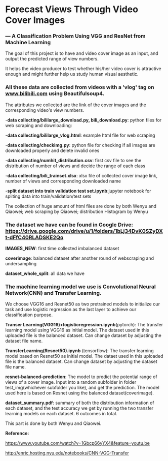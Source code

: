 # Forecast Views Through Video Cover Images
### — A Classification Problem Using VGG and ResNet from Machine Learning


The goal of this project is to have and video cover image as an input, and output the predicted range of view numbers.

It helps the video producer to test whether his/her video cover is attractive enough and might further help us study human visual aesthetic.

### All these data are collected from videos with a 'vlog' tag on www.bilibili.com using Beautifulsoup4.

The attributes we collected are the link of the cover images and the corresponding video's view numbers.

-**data collecting/bililarge_download.py, bili_download.py**: python files for web scraping and downloading: 

-**data collecting/bililarge_vlog.html**: example html file for web scraping

-**data collecting/checkimg.py**: python file for checking if all images are downloaded properly and delete invalid ones

-**data collecting/numhit_distribution.csv**: first csv file to see the distribution of number of views and decide the range of each class

-**data collecting/bili_trainset.xlsx**: xlsx file of collected cover image link, number of views and corresponding downloaded name

-**split dataset into train validation test set.ipynb**:jupyter notebook for spliting data into train/validation/test sets

The collection of huge amount of html files are done by both Wenyu and Qiaowei; web scraping by Qiaowei; distribution Histogram by Wenyu

### The dataset we have can be found in Google Drive:  https://drive.google.com/drive/u/1/folders/1bLj34DvK0SZyDXt-dFfC40RLADSKE2Qo

**IMAGES_NEW**: first time collected imbalanced dataset

**coverimage**: balanced dataset after another round of webscraping and undersampling

**dataset_whole_split**: all data we have


### The machine learning model we use is Convolutional Neural Network(CNN) and Transfer Learning.

We choose VGG16 and Resnet50 as two pretrained models to initialize our task and use logistic regression as the last layer to achieve our classification purpose.

**Transer Learning(VGG16)+logisticregression.ipynb**(pytorch): The transfer learning model using VGG16 as initial model. The dataset used in this uploaded file is the balanced dataset. Can change dataset by adjusting the dataset file name.

**TransferLearning(Resnet50).ipynb** (tensorflow): The transfer learning model based on Resnet50 as initial model. The dataet used in this uploaded file is the balanced dataset. Can change dataset by adjusting the dataset file name.

**resnet-balanced-prediction**: The model to predict the potential range of views of a cover image. Input into a random subfolder in folder test_img(whichever subfolder you like), and get the prediction. The model used here is based on Resnet using the balanced dataset(coverimage).

**dataset_summary.pdf**: summary of both the distribution information of each dataset, and the test accuracy we get by running the two transfer learning models on each dataset. 6 outcomes in total.

This part is done by both Wenyu and Qiaowei.

**Reference:**

https://www.youtube.com/watch?v=1Gbcp66yYX4&feature=youtu.be

http://enric.hosting.nyu.edu/notebooks/CNN-VGG-Transfer

